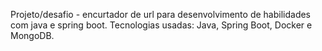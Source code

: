 Projeto/desafio - encurtador de url para desenvolvimento de habilidades com java e spring boot.
Tecnologias usadas: Java, Spring Boot, Docker e MongoDB.
